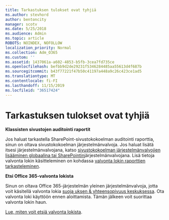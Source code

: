 ```yaml
---
title: Tarkastuksen tulokset ovat tyhjiä
ms.author: stevhord
author: bentoncity
manager: scotv
ms.date: 5/25/2018
ms.audience: Admin
ms.topic: article
ROBOTS: NOINDEX, NOFOLLOW
localization_priority: Normal
ms.collection: Adm_O365
ms.custom: ''
ms.assetid: 1437061a-a602-4853-b5fb-3cea7fd735ce
ms.openlocfilehash: befbb9d2de29231f5346284485aa55613d4f687b
ms.sourcegitcommit: b43f77221f47b50c41197a448a9c26c423ce1ad5
ms.translationtype: MT
ms.contentlocale: fi-FI
ms.lasthandoff: 11/15/2019
ms.locfileid: "36517424"
---
```

# <a name="auditing-results-are-blank"></a>Tarkastuksen tulokset ovat tyhjiä

 **Klassisten sivustojen auditointi raportit**
  
Jos haluat tarkastella SharePoint-sivustokokoelman auditointi raporttia, sinun on oltava sivustokokoelman järjestelmänvalvoja. Jos haluat lisätä itsesi järjestelmänvalvojana, katso [sivustokokoelman järjestelmänvalvojien lisääminen globaalina tai SharePointin](https://go.microsoft.com/fwlink/?linkid=869390)järjestelmänvalvojana. Lisä tietoja valvonta lokin käsitteleminen on kohdassa [valvonta lokin raporttien tarkasteleminen](https://go.microsoft.com/fwlink/?linkid=395237). 
  
 **Etsi Office 365-valvonta lokista**
  
Sinun on oltava Office 365-järjestelmän yleinen järjestelmänvalvoja, jotta voit käsitellä valvonta lokia [suoja uksen &amp; yhteensopivuus keskuksessa](https://protection.office.com). Ota valvonta loki käyttöön ennen aloittamista. Tämän jälkeen voit suorittaa valvonta lokin haun. 
  
[Lue, miten voit etsiä valvonta lokista](https://go.microsoft.com/fwlink/?linkid=708432).
  

